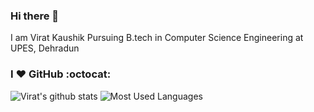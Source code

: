 ### Hi there 👋

I am Virat Kaushik Pursuing B.tech in Computer Science Engineering at UPES, Dehradun

### I :heart: GitHub :octocat:
![Virat's github stats](https://github-readme-stats.vercel.app/api?username=virat0138&show_icons=true&line_height=32&theme=radical)
![Most Used Languages](https://github-readme-stats.vercel.app/api/top-langs/?username=virat0138&layout=compact&theme=vision-friendly-dark)
